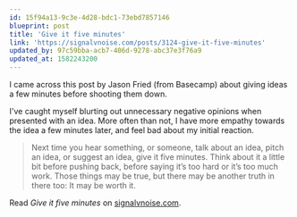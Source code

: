 ```yaml
---
id: 15f94a13-9c3e-4d28-bdc1-73ebd7857146
blueprint: post
title: 'Give it five minutes'
link: 'https://signalvnoise.com/posts/3124-give-it-five-minutes'
updated_by: 97c59bba-acb7-406d-9278-abc37e3f76a9
updated_at: 1582243200
---
```

I came across this post by Jason Fried (from Basecamp) about giving ideas a few minutes before shooting them down.

I've caught myself blurting out unnecessary negative opinions when presented with an idea. More often than not, I have more empathy towards the idea a few minutes later, and feel bad about my initial reaction.

> Next time you hear something, or someone, talk about an idea, pitch an idea, or suggest an idea, give it five minutes. Think about it a little bit before pushing back, before saying it’s too hard or it’s too much work. Those things may be true, but there may be another truth in there too: It may be worth it.

Read _Give it five minutes_ on [signalvnoise.com](https://signalvnoise.com/posts/3124-give-it-five-minutes).